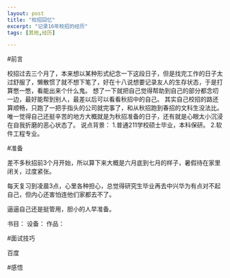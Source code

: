 ```yaml
---
layout: post
title: "校招回忆"
excerpt: "记录16年校招的经历"
tags: [其他,经历]

---
```


#前言

校招过去三个月了，本来想以某种形式纪念一下这段日子，但是找完工作的日子太过舒服了，懒散惯了就不想下笔了，好在十八说想要记录友人的生存状态，于是打算憋一憋，看能出来个什么鬼。
想了一下就把自己觉得帮助到自己的部分都念叨一边，最好能帮到别人，最差以后可以看看秋招中的自己。
其实自己校招的路还算顺畅，只跑了一把手指头的公司就完事了，和从秋招跑到春招的文科生没法比。唯一觉得自己还挺辛苦的地方大概就是为秋招准备的日子，还有就是心眼太小沉浸在自我折磨的恶心状态了。
说点背景：
1.普通211学校硕士毕业，本科保研。
2.软件工程专业。

#准备

差不多秋招前3个月开始，所以算下来大概是六月底到七月的样子，暑假待在家里闭关，过度紧张。

每天复习到凌晨3点，心里各种担心，总觉得研究生毕业再去中兴华为有点对不起自己，但内心还害怕连他们家都去不了。

逼逼自己还是挺管用，胆小的人早准备。

书目：
设备：
作品：

#面试技巧

百度

#感悟

